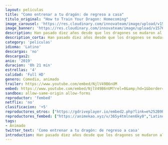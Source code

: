 ```yaml
---
layout: peliculas
title: "Como entrenar a tu dragón: de regreso a casa"
titulo_original: "How to Train Your Dragon: Homecoming"
image_carousel: 'https://res.cloudinary.com/innovateam/image/upload/v1576454322/entrenaratudragon-min_irzmah.jpg'
image_banner: 'https://res.cloudinary.com/innovateam/image/upload/v1576454318/420a720f83efe48cca320c44807a2157-min_lwezsj.png'
description: Han pasado diez años desde que los dragones se mudaron al Mundo Oculto, y aunque Toothless ya no vive en New Berk, Hiccup continúa las tradiciones navideñas que una vez compartió con su mejor amigo. Pero los vikingos de New Berk comenzaban a olvidarse de su amistad con los dragones. Hiccup, Astrid y Gobber saben exactamente qué hacer para mantener a los dragones en los corazones de los aldeanos. Y al otro lado del mar, los dragones tienen un plan propio ...
description_corta: Han pasado diez años desde que los dragones se mudaron al Mundo Oculto, y aunque Toothless ya no vive en New Berk, Hiccup continúa las tradiciones navideñas que una.
category: 'peliculas'
idioma: 'Latino'
descargas: 'no'
descargas2:
anio: '2019'
duracion: '0h 21 min'
estrellas: '4'
calidad: 'Full HD'
genero: Comedia, animado
trailer: https://www.youtube.com/embed/NjlV49B6nUM
embed: https://www.youtube.com/embed/NjlV49B6nUM?rel=0&amp;hd=1&border=0&wmode=opaque&enablejsapi=1&modestbranding=1&controls=1&showinfo=1
sandbox: allow-same-origin allow-forms
reproductor: 'fembed'
netflix: 'no'
clasificacion: '+5'
reproductores_otros: ["https://gdriveplayer.io/embed2.php?link=e%252B9PQjCgR%252Fg6HWxvAWoohAozB2RVEEYSmQylrD4TFE4Dcle0sX88Hn8PjYx9XmtJ43DVLsl9y7SQLWu8KfqcwWIv4PnuVeZB4sFdkv0tyrCQMn04vIosdbDZnrpAXyWcEJQGHR91nqL3Mvzl4qpVW%252FygnAqwbUlOAaxNP%252F0ZSRv0bnRzpLR11h25qs7J0Zn2LLV4fhbWhWVSTMpx7sdZwX","Latino","https://mstream.space/dkje5mzibxoq","Latino"]
reproductores_fembed: ["https://animekao.xyz/v/365y4tmlnen6ky0","Latino","https://fembed.live/v/kyp6wa3jd41878r","Latino"]
tags:
- Animado
twitter_text: 'Como entrenar a tu dragón: de regreso a casa'
introduction: Han pasado diez años desde que los dragones se mudaron al Mundo Oculto, y aunque Toothless ya no vive en New Berk, Hiccup continúa las tradiciones navideñas que una
---
```














